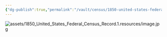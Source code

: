 ```yaml
---
{"dg-publish":true,"permalink":"/vault/census/1850-united-states-federal-census-record-1/","tags":["Isaac-Wiseman","Mary-Neal"]}
---
```


![assets/1850_United_States_Federal_Census_Record.1.resources/image.jpg](/img/user/assets/1850_United_States_Federal_Census_Record.1.resources/image.jpg)
